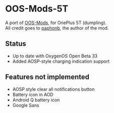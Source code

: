# OOS-Mods-5T
A port of [OOS-Mods](https://github.com/paphonb/OOS-Mods), for OnePlus 5T (dumpling). <BR>
All credit goes to [paphonb](https://github.com/paphonb), the author of the mod.

## Status
- Up to date with OxygenOS Open Beta 33
- Added AOSP-style charging indication support

## Features not implemented
- AOSP style clear all notifications button
- Battery icon in AOD
- Android Q battery icon
- Google Sans